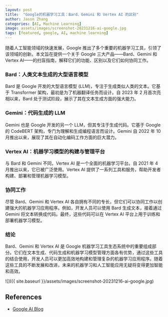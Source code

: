 ```yaml
---
layout: post
title:  "Google的机器学习工具：Bard、Gemini 和 Vertex AI 的区别"
author: Jason Zhang
categories: [AI, Machine Learning]
image: assets/images/screenshot-20231216-ai-google.jpg
tags: [featured, google, AI, machine learning]
---
```

随着人工智能领域的快速发展，Google 推出了多个重要的机器学习工具，引领了该领域的创新。本文旨在提供一个关于 Google 三大产品——Bard、Gemini 和 Vertex AI——的扫盲指南，解释它们的功能、区别以及它们如何协同工作。

### Bard：人类文本生成的大型语言模型

Bard 是 Google 开发的大型语言模型 (LLM)，专注于生成类似人类的文本。它基于 Transformer 架构，最初是为了机器翻译任务而设计。自 2023 年 2 月首次亮相以来，Bard 处于测试阶段，展示了其在文本生成方面的强大能力。

### Gemini：代码生成的 LLM

Gemini 也是 Google 开发的另一个 LLM，但其专注于生成代码。它基于 Google 的 CodeBERT 架构，专门为理解和生成编程语言而设计。Gemini 自 2022 年 10 月推出以来，展现了其在自动化编码工作方面的巨大潜力。

### Vertex AI：机器学习模型的构建与管理平台

与 Bard 和 Gemini 不同，Vertex AI 是一个全面的机器学习平台。自 2021 年 4 月推出以来，它已被广泛使用。Vertex AI 提供了一系列工具和服务，帮助开发者构建、部署和管理机器学习模型。

### 协同工作

尽管 Bard、Gemini 和 Vertex AI 各自拥有不同的专长，但它们可以协同工作以创建强大的机器学习应用程序。例如，开发人员可以使用 Bard 生成文本，接着通过 Gemini 将文本转换成代码。最终，这些代码可以在 Vertex AI 平台上用于训练和部署机器学习模型。

### 结论

Bard、Gemini 和 Vertex AI 是 Google 机器学习工具生态系统中的重要组成部分。它们在文本生成、代码生成和机器学习模型管理方面各有优势，通过这些工具的结合使用，开发人员可以更加高效地构建和管理复杂的机器学习应用程序。随着这些工具的不断发展和改进，未来的机器学习和人工智能应用无疑将变得更加智能和高效。

![]({{ site.baseurl }}/assets/images/screenshot-20231216-ai-google.jpg)

## References
- [Google AI Blog][links-1]

[links-1]: https://ai.googleblog.com/
